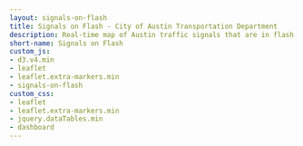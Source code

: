 ```yaml
---
layout: signals-on-flash
title: Signals on Flash - City of Austin Transportation Department
description: Real-time map of Austin traffic signals that are in flash mode.
short-name: Signals on Flash
custom_js:
- d3.v4.min
- leaflet
- leaflet.extra-markers.min
- signals-on-flash
custom_css:
- leaflet
- leaflet.extra-markers.min
- jquery.dataTables.min
- dashboard
---
```



